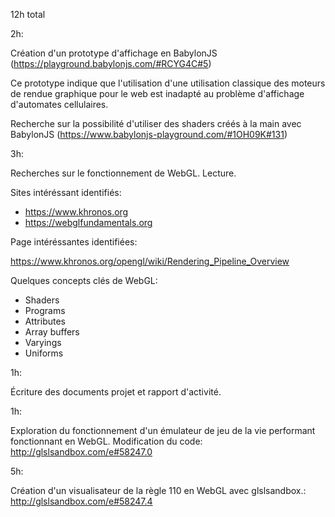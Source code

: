 12h total

2h:

Création d'un prototype d'affichage en BabylonJS
(https://playground.babylonjs.com/#RCYG4C#5)

Ce prototype indique que l'utilisation d'une utilisation classique des moteurs
de rendue graphique pour le web est inadapté au problème d'affichage d'automates
cellulaires.

Recherche sur la possibilité d'utiliser des shaders créés à la main avec
BabylonJS (https://www.babylonjs-playground.com/#1OH09K#131)

3h:

Recherches sur le fonctionnement de WebGL. Lecture.

Sites intéréssant identifiés:

- https://www.khronos.org
- https://webglfundamentals.org

Page intéréssantes identifiées:

https://www.khronos.org/opengl/wiki/Rendering_Pipeline_Overview

Quelques concepts clés de WebGL:

- Shaders
- Programs
- Attributes
- Array buffers
- Varyings
- Uniforms

1h:

Écriture des documents projet et rapport d'activité.

1h:

Exploration du fonctionnement d'un émulateur de jeu de la vie performant
fonctionnant en WebGL. Modification du code: http://glslsandbox.com/e#58247.0

5h:

Création d'un visualisateur de la règle 110 en WebGL avec glslsandbox.:
http://glslsandbox.com/e#58247.4

